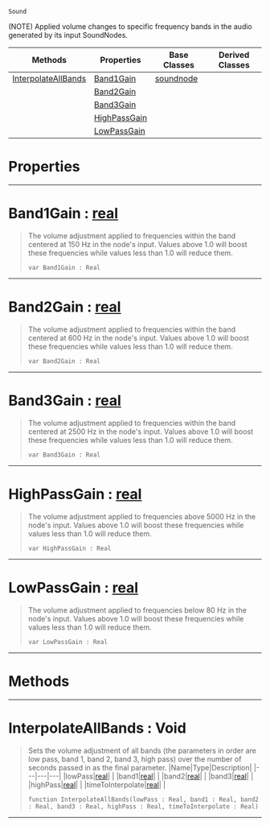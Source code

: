  `Sound`

(NOTE) Applied volume changes to specific frequency bands in the audio generated by its input SoundNodes.

|Methods|Properties|Base Classes|Derived Classes|
|---|---|---|---|
|[ InterpolateAllBands](equalizernode.md#interpolateallbands-void)|[ Band1Gain](equalizernode.md#band1gain-zilch-engine-do)|[soundnode](soundnode.md)| |
| |[ Band2Gain](equalizernode.md#band2gain-zilch-engine-do)| | |
| |[ Band3Gain](equalizernode.md#band3gain-zilch-engine-do)| | |
| |[ HighPassGain](equalizernode.md#highpassgain-zilch-engine)| | |
| |[ LowPassGain](equalizernode.md#lowpassgain-zilch-engine)| | |


 #  Properties


---  
 #  Band1Gain : [real](../nada_base_types/real.md)

> The volume adjustment applied to frequencies within the band centered at 150 Hz in the node's input. Values above 1.0 will boost these frequencies while values less than 1.0 will reduce them.
> ```TS:Nada
> var Band1Gain : Real


---  
 #  Band2Gain : [real](../nada_base_types/real.md)

> The volume adjustment applied to frequencies within the band centered at 600 Hz in the node's input. Values above 1.0 will boost these frequencies while values less than 1.0 will reduce them.
> ```TS:Nada
> var Band2Gain : Real


---  
 #  Band3Gain : [real](../nada_base_types/real.md)

> The volume adjustment applied to frequencies within the band centered at 2500 Hz in the node's input. Values above 1.0 will boost these frequencies while values less than 1.0 will reduce them.
> ```TS:Nada
> var Band3Gain : Real


---  
 #  HighPassGain : [real](../nada_base_types/real.md)

> The volume adjustment applied to frequencies above 5000 Hz in the node's input. Values above 1.0 will boost these frequencies while values less than 1.0 will reduce them.
> ```TS:Nada
> var HighPassGain : Real


---  
 #  LowPassGain : [real](../nada_base_types/real.md)

> The volume adjustment applied to frequencies below 80 Hz in the node's input. Values above 1.0 will boost these frequencies while values less than 1.0 will reduce them.
> ```TS:Nada
> var LowPassGain : Real


---  
 #  Methods


---  
 #  InterpolateAllBands : Void

> Sets the volume adjustment of all bands (the parameters in order are low pass, band 1, band 2, band 3, high pass) over the number of seconds passed in as the final parameter.
> |Name|Type|Description|
> |---|---|---|
> |lowPass|[real](../nada_base_types/real.md)| |
> |band1|[real](../nada_base_types/real.md)| |
> |band2|[real](../nada_base_types/real.md)| |
> |band3|[real](../nada_base_types/real.md)| |
> |highPass|[real](../nada_base_types/real.md)| |
> |timeToInterpolate|[real](../nada_base_types/real.md)| |
> ```TS:Nada
> function InterpolateAllBands(lowPass : Real, band1 : Real, band2 : Real, band3 : Real, highPass : Real, timeToInterpolate : Real)
> ``` 


---  
 

 